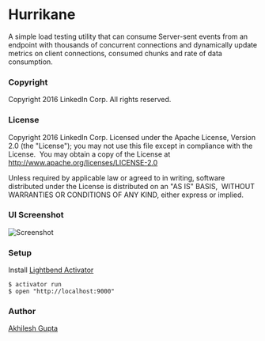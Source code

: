 # Hurrikane
A simple load testing utility that can consume Server-sent events from an endpoint with thousands of concurrent connections and
dynamically update metrics on client connections, consumed chunks and rate of data consumption.

### Copyright
Copyright 2016 LinkedIn Corp. All rights reserved.

### License
Copyright 2016 LinkedIn Corp. Licensed under the Apache License, Version 2.0 (the "License"); you may not use this file except in compliance with the License.  You may obtain a copy of the License at http://www.apache.org/licenses/LICENSE-2.0

Unless required by applicable law or agreed to in writing, software  distributed under the License is distributed on an "AS IS" BASIS,  WITHOUT WARRANTIES OR CONDITIONS OF ANY KIND, either express or implied.

### UI Screenshot
![Screenshot](https://dl.dropboxusercontent.com/u/3602486/screenshot.png)

### Setup
Install [Lightbend Activator](https://www.lightbend.com/activator/download)
```
$ activator run
$ open "http://localhost:9000"
```

### Author
[Akhilesh Gupta](https://www.linkedin.com/in/guptaakhilesh)

